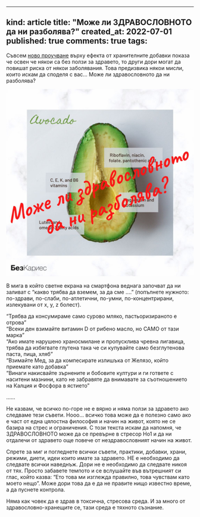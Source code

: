 
---
kind: article
title: "Може ли ЗДРАВОСЛОВНОТО да ни разболява?"
created_at: 2022-07-01
published: true
comments: true
tags:
--- 
Съвсем [ново проучване](https://jamanetwork.com/journals/jama/fullarticle/2793446) върху ефекта от хранителните добавки показа че освен че някои са без ползи за здравето, то други дори могат да повишат риска от някои заболявания. Това предизвика някои мисли, които искам да споделя с вас… Може ли здравословното да ни разболява?<br />


![здравословно](/images/posts/zdravoslovno.jpg)


<!-- more -->

В мига в който светне екрана на смартфона веднага започват да ни заливат с “какво трябва да вземем, за да сме ….” (попълнете нужното: по-здрави, по-слаби, по-атлетични, по-умни, по-концентрирани, излекувани от x, y, z болест).<br />

“Трябва да консумираме само сурово мляко, пастьоризираното е отрова”<br />
“Всеки ден взимайте витамин D от рибено масло, но САМО от тази марка”<br />
“Ако имате нарушено храносмилане и пропусклива чревна лигавица, трябва да избягвате глутена така че си купувайте само безглутенова паста, пица, хляб”<br />
“Взимайте Мед, за да компесирате излишъка от Желязо, който приемате като добавка”<br />
“Винаги накисвайте зърнените и бобовите култури и ги гответе с наситени мазнини, като не забравяте да внимавате за съотношението на Калция и Фосфора в ястието”<br />

……<br />


Не казвам, че всичко по-горе не е вярно и няма ползи за здравето ако следваме тези съвети. Нооо… всичко това може да е полезно само ако е част от една цялостна философия и начин на живот, която не се базира на стрес и ограничения. С този текста искам да напомня, че ЗДРАВОСЛОВНОТО може да се превърне в стресор Но1 и да ни отдалечи от здравето още повече от нездравословният начин на живот.<br />

Спрете за миг и погледнете всички съвети, практики, добавки, храни, режими, диети, идеи които имате за здравето. НЕ е необходимо да следвате всички наведнъж. Дори не е необходимо да следвате никоя от тях. Просто забавете темпото и се вслушайте във вътрешният си глас, който казва: “Ето това ми изглежда правилно, това чувствам като моето нещо”. Може дори това да е да не правите нищо известно време, а да пуснете контрола.<br />

Няма как човек да е здрав в токсична, стресова среда. И за много от здравословно-хранещите се, тази среда е тяхното съзнание.<br />
